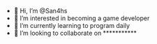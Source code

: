 - 👋 Hi, I’m @San4hs
- 👀 I’m interested in becoming a game developer
- 🌱 I’m currently learning to program daily
- 💞️ I’m looking to collaborate on ***********

<!---
San4hs/San4hs is a ✨ special ✨ repository because its `README.md` (this file) appears on your GitHub profile.
You can click the Preview link to take a look at your changes.
--->
